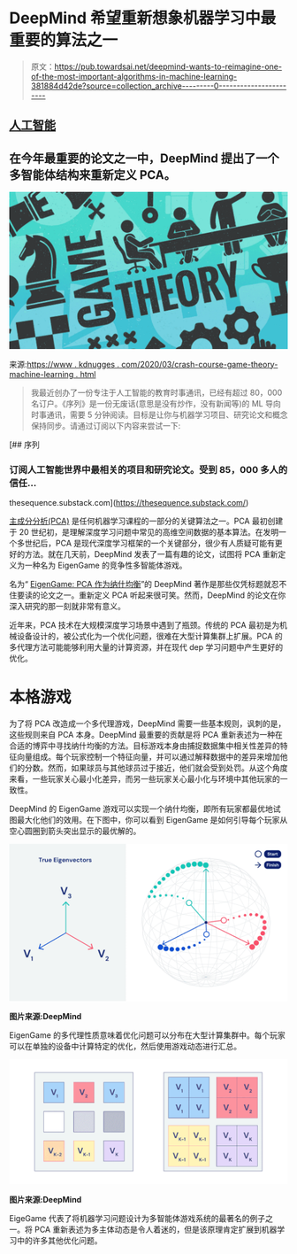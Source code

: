 # DeepMind 希望重新想象机器学习中最重要的算法之一

> 原文：<https://pub.towardsai.net/deepmind-wants-to-reimagine-one-of-the-most-important-algorithms-in-machine-learning-381884d42de?source=collection_archive---------0----------------------->

## [人工智能](https://towardsai.net/p/category/artificial-intelligence)

## 在今年最重要的论文之一中，DeepMind 提出了一个多智能体结构来重新定义 PCA。

![](img/522aa15f28c4796eeeee9fe73e8dd9c0.png)

来源:[https://www . kdnugges . com/2020/03/crash-course-game-theory-machine-learning . html](https://www.kdnuggets.com/2020/03/crash-course-game-theory-machine-learning.html)

> 我最近创办了一份专注于人工智能的教育时事通讯，已经有超过 80，000 名订户。《序列》是一份无废话(意思是没有炒作，没有新闻等)的 ML 导向时事通讯，需要 5 分钟阅读。目标是让你与机器学习项目、研究论文和概念保持同步。请通过订阅以下内容来尝试一下:

[](https://thesequence.substack.com/) [## 序列

### 订阅人工智能世界中最相关的项目和研究论文。受到 85，000 多人的信任…

thesequence.substack.com](https://thesequence.substack.com/) 

[主成分分析(PCA)](https://en.wikipedia.org/wiki/Principal_component_analysis) 是任何机器学习课程的一部分的关键算法之一。PCA 最初创建于 20 世纪初，是理解深度学习问题中常见的高维空间数据的基本算法。在发明一个多世纪后，PCA 是现代深度学习框架的一个关键部分，很少有人质疑可能有更好的方法。就在几天前，DeepMind 发表了一篇有趣的论文，试图将 PCA 重新定义为一种名为 EigenGame 的竞争性多智能体游戏。

名为“ [EigenGame: PCA 作为纳什均衡](https://openreview.net/forum?id=NzTU59SYbNq)”的 DeepMind 著作是那些仅凭标题就忍不住要读的论文之一。重新定义 PCA 听起来很可笑。然而，DeepMind 的论文在你深入研究的那一刻就非常有意义。

近年来，PCA 技术在大规模深度学习场景中遇到了瓶颈。传统的 PCA 最初是为机械设备设计的，被公式化为一个优化问题，很难在大型计算集群上扩展。PCA 的多代理方法可能能够利用大量的计算资源，并在现代 dep 学习问题中产生更好的优化。

# 本格游戏

为了将 PCA 改造成一个多代理游戏，DeepMind 需要一些基本规则，讽刺的是，这些规则来自 PCA 本身。DeepMind 最重要的贡献是将 PCA 重新表述为一种在合适的博弈中寻找纳什均衡的方法。目标游戏本身由捕捉数据集中相关性差异的特征向量组成。每个玩家控制一个特征向量，并可以通过解释数据中的差异来增加他们的分数。然而，如果球员与其他球员过于接近，他们就会受到处罚。从这个角度来看，一些玩家关心最小化差异，而另一些玩家关心最小化与环境中其他玩家的一致性。

DeepMind 的 EigenGame 游戏可以实现一个纳什均衡，即所有玩家都最优地试图最大化他们的效用。在下图中，你可以看到 EigenGame 是如何引导每个玩家从空心圆圈到箭头突出显示的最优解的。

![](img/60d49468df884ecc8dfa5849e3537ff2.png)

**图片来源:DeepMind**

EigenGame 的多代理性质意味着优化问题可以分布在大型计算集群中。每个玩家可以在单独的设备中计算特定的优化，然后使用游戏动态进行汇总。

![](img/73580eafbf1c0e5fa0cc9e077233be6a.png)

**图片来源:DeepMind**

EigeGame 代表了将机器学习问题设计为多智能体游戏系统的最著名的例子之一。将 PCA 重新表述为多主体动态是令人着迷的，但是该原理肯定扩展到机器学习中的许多其他优化问题。